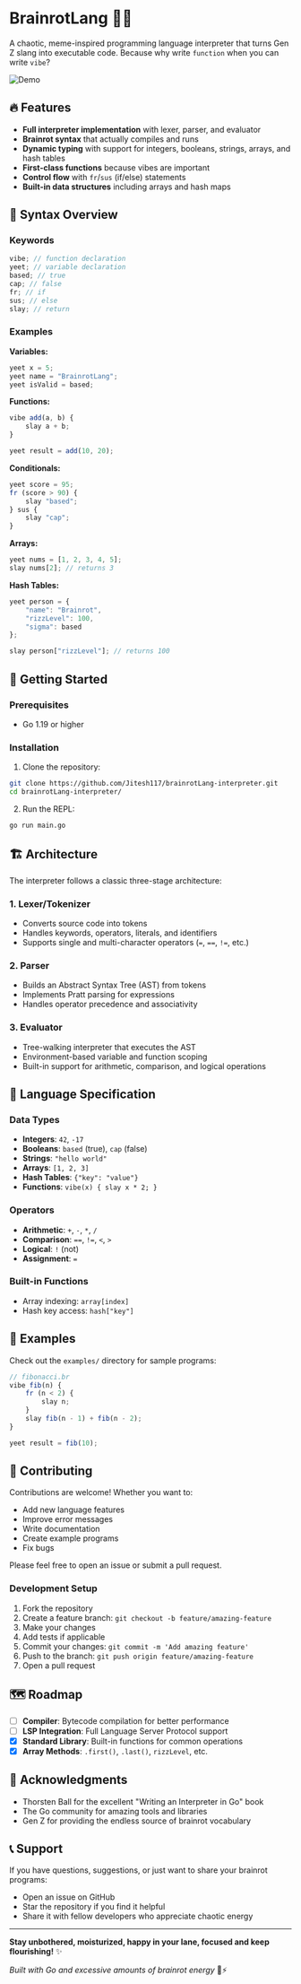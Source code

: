 # BrainrotLang 🧠💀

A chaotic, meme-inspired programming language interpreter that turns Gen Z slang into executable code. Because why write `function` when you can write `vibe`?

![Demo](demo.gif)

## 🔥 Features

- **Full interpreter implementation** with lexer, parser, and evaluator
- **Brainrot syntax** that actually compiles and runs
- **Dynamic typing** with support for integers, booleans, strings, arrays, and hash tables
- **First-class functions** because vibes are important
- **Control flow** with `fr`/`sus` (if/else) statements
- **Built-in data structures** including arrays and hash maps

## 🎯 Syntax Overview

### Keywords

```javascript
vibe; // function declaration
yeet; // variable declaration
based; // true
cap; // false
fr; // if
sus; // else
slay; // return
```

### Examples

**Variables:**

```javascript
yeet x = 5;
yeet name = "BrainrotLang";
yeet isValid = based;
```

**Functions:**

```javascript
vibe add(a, b) {
    slay a + b;
}

yeet result = add(10, 20);
```

**Conditionals:**

```javascript
yeet score = 95;
fr (score > 90) {
    slay "based";
} sus {
    slay "cap";
}
```

**Arrays:**

```javascript
yeet nums = [1, 2, 3, 4, 5];
slay nums[2]; // returns 3
```

**Hash Tables:**

```javascript
yeet person = {
    "name": "Brainrot",
    "rizzLevel": 100,
    "sigma": based
};

slay person["rizzLevel"]; // returns 100
```

## 🚀 Getting Started

### Prerequisites

- Go 1.19 or higher

### Installation

1. Clone the repository:

```bash
git clone https://github.com/Jitesh117/brainrotLang-interpreter.git
cd brainrotLang-interpreter/
```

2. Run the REPL:

```bash
go run main.go
```

## 🏗️ Architecture

The interpreter follows a classic three-stage architecture:

### 1. Lexer/Tokenizer

- Converts source code into tokens
- Handles keywords, operators, literals, and identifiers
- Supports single and multi-character operators (`=`, `==`, `!=`, etc.)

### 2. Parser

- Builds an Abstract Syntax Tree (AST) from tokens
- Implements Pratt parsing for expressions
- Handles operator precedence and associativity

### 3. Evaluator

- Tree-walking interpreter that executes the AST
- Environment-based variable and function scoping
- Built-in support for arithmetic, comparison, and logical operations

## 📝 Language Specification

### Data Types

- **Integers**: `42`, `-17`
- **Booleans**: `based` (true), `cap` (false)
- **Strings**: `"hello world"`
- **Arrays**: `[1, 2, 3]`
- **Hash Tables**: `{"key": "value"}`
- **Functions**: `vibe(x) { slay x * 2; }`

### Operators

- **Arithmetic**: `+`, `-`, `*`, `/`
- **Comparison**: `==`, `!=`, `<`, `>`
- **Logical**: `!` (not)
- **Assignment**: `=`

### Built-in Functions

- Array indexing: `array[index]`
- Hash key access: `hash["key"]`

## 🧪 Examples

Check out the `examples/` directory for sample programs:

```javascript
// fibonacci.br
vibe fib(n) {
    fr (n < 2) {
        slay n;
    }
    slay fib(n - 1) + fib(n - 2);
}

yeet result = fib(10);
```

## 🤝 Contributing

Contributions are welcome! Whether you want to:

- Add new language features
- Improve error messages
- Write documentation
- Create example programs
- Fix bugs

Please feel free to open an issue or submit a pull request.

### Development Setup

1. Fork the repository
2. Create a feature branch: `git checkout -b feature/amazing-feature`
3. Make your changes
4. Add tests if applicable
5. Commit your changes: `git commit -m 'Add amazing feature'`
6. Push to the branch: `git push origin feature/amazing-feature`
7. Open a pull request

## 🗺️ Roadmap

- [ ] **Compiler**: Bytecode compilation for better performance
- [ ] **LSP Integration**: Full Language Server Protocol support
- [x] **Standard Library**: Built-in functions for common operations
- [x] **Array Methods**: `.first()`, `.last()`, `rizzLevel`, etc.

## 🙏 Acknowledgments

- Thorsten Ball for the excellent "Writing an Interpreter in Go" book
- The Go community for amazing tools and libraries
- Gen Z for providing the endless source of brainrot vocabulary

## 📞 Support

If you have questions, suggestions, or just want to share your brainrot programs:

- Open an issue on GitHub
- Star the repository if you find it helpful
- Share it with fellow developers who appreciate chaotic energy

---

**Stay unbothered, moisturized, happy in your lane, focused and keep flourishing!** ✨

_Built with Go and excessive amounts of brainrot energy_ 🧠⚡

